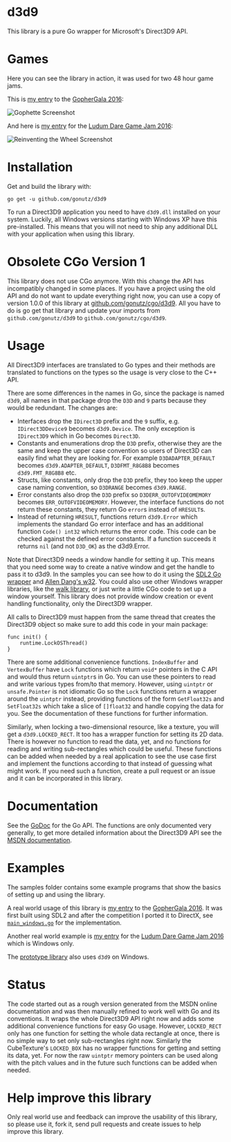# d3d9
This library is a pure Go wrapper for Microsoft's Direct3D9 API.

# Games
Here you can see the library in action, it was used for two 48 hour game jams.

This is [my entry](https://github.com/gonutz/gophette) to the [GopherGala 2016](http://gophergala.com/):

![Gophette Screenshot](https://raw.githubusercontent.com/gonutz/gophette/master/screenshots/race.png)

And here is [my entry](https://github.com/gonutz/ld36) for the [Ludum Dare Game Jam 2016](http://ludumdare.com/compo/ludum-dare-36/?action=preview&uid=110557):

![Reinventing the Wheel Screenshot](http://ludumdare.com/compo/wp-content/compo2//570486/110557-shot0-1472432554.png-eq-900-500.jpg)

# Installation
Get and build the library with:

    go get -u github.com/gonutz/d3d9

To run a Direct3D9 application you need to have `d3d9.dll` installed on your system. Luckily, all Windows versions starting with Windows XP have this pre-installed. This means that you will not need to ship any additional DLL with your application when using this library.

# Obsolete CGo Version 1
This library does not use CGo anymore. With this change the API has incompatibly changed in some places. If you have a project using the old API and do not want to update everything right now, you can use a copy of version 1.0.0 of this library at [github.com/gonutz/cgo/d3d9](https://github.com/gonutz/cgo/tree/master/d3d9). All you have to do is go get that library and update your imports from `github.com/gonutz/d3d9` to `github.com/gonutz/cgo/d3d9`.

# Usage
All Direct3D9 interfaces are translated to Go types and their methods are translated to functions on the types so the usage is very close to the C++ API.

There are some differences in the names in Go, since the package is named `d3d9`, all names in that package drop the `D3D` and `9` parts because they would be redundant. The changes are:

- Interfaces drop the `IDirect3D` prefix and the `9` suffix, e.g. `IDirect3DDevice9` becomes `d3d9.Device`. The only exception is `IDirect3D9` which in Go becomes `Direct3D`.
- Constants and enumerations drop the `D3D` prefix, otherwise they are the same and keep the upper case convention so users of Direct3D can easily find what they are looking for. For example `D3DADAPTER_DEFAULT` becomes `d3d9.ADAPTER_DEFAULT`, `D3DFMT_R8G8B8` becomes `d3d9.FMT_R8G8B8` etc.
- Structs, like constants, only drop the `D3D` prefix, they too keep the upper case naming convention, so `D3DRANGE` becomes `d3d9.RANGE`.
- Error constants also drop the `D3D` prefix so `D3DERR_OUTOFVIDEOMEMORY` becomes `ERR_OUTOFVIDEOMEMORY`. However, the interface functions do not return these constants, they return Go `error`s instead of `HRESULT`s.
- Instead of returning `HRESULT`, functions return `d3d9.Error` which implements the standard Go error interface and has an additional function `Code() int32` which returns the error code. This code can be checked against the defined error constants. If a function succeeds it returns `nil` (and not `D3D_OK`) as the d3d9.Error.

Note that Direct3D9 needs a window handle for setting it up. This means that you need some way to create a native window and get the handle to pass it to d3d9. In the samples you can see how to do it using the [SDL2 Go wrapper](https://github.com/veandco/go-sdl2) and [Allen Dang's w32](https://github.com/AllenDang/w32). You could also use other Windows wrapper libraries, like the [walk library](https://github.com/lxn/walk), or just write a little CGo code to set up a window yourself. This library does not provide window creation or event handling functionality, only the Direct3D9 wrapper.

All calls to Direct3D9 must happen from the same thread that creates the Direct3D9 object so make sure to add this code in your main package:

    func init() {
	    runtime.LockOSThread()
	}

There are some additional convenience functions. `IndexBuffer` and `VertexBuffer` have `Lock` functions which return `void*` pointers in the C API and would thus return `uintptr`s in Go. You can use these pointers to read and write various types from/to that memory. However, using `uintptr` or `unsafe.Pointer` is not idiomatic Go so the `Lock` functions return a wrapper around the `uintptr` instead, providing functions of the form `GetFloat32s` and `SetFloat32s` which take a slice of `[]float32` and handle copying the data for you. See the documentation of these functions for further information.

Similarly, when locking a two-dimensional resource, like a texture, you will get a `d3d9.LOCKED_RECT`. It too has a wrapper function for setting its 2D data. There is however no function to read the data, yet, and no functions for reading and writing sub-rectangles which could be useful. These functions can be added when needed by a real application to see the use case first and implement the functions according to that instead of guessing what might work. If you need such a function, create a pull request or an issue and it can be incorporated in this library.

# Documentation
See the [GoDoc](https://godoc.org/github.com/gonutz/d3d9) for the Go API. The functions are only documented very generally, to get more detailed information about the Direct3D9 API see the [MSDN documentation](https://msdn.microsoft.com/en-us/library/windows/desktop/bb172964%28v=vs.85%29.aspx).

# Examples
The samples folder contains some example programs that show the basics of setting up and using the library.

A real world usage of this library is [my entry](https://github.com/gonutz/gophette) to the [GopherGala 2016](http://gophergala.com/). It was first built using SDL2 and after the competition I ported it to DirectX, see [`main_windows.go`](https://github.com/gonutz/gophette/blob/master/main_windows.go) for the implementation.

Another real world example is [my entry](https://github.com/gonutz/ld36) for the [Ludum Dare Game Jam 2016](http://ludumdare.com/compo/ludum-dare-36/?action=preview&uid=110557) which is Windows only.

The [prototype library](https://github.com/gonutz/prototype) also uses `d3d9` on Windows.

# Status
The code started out as a rough version generated from the MSDN online documentation and was then manually refined to work well with Go and its conventions. It wraps the whole Direct3D9 API right now and adds some additional convenience functions for easy Go usage. However, `LOCKED_RECT` only has one function for setting the whole data rectangle at once, there is no simple way to set only sub-rectangles right now. Similarly the CubeTexture's `LOCKED_BOX` has no wrapper functions for getting and setting its data, yet. For now the raw `uintptr` memory pointers can be used along with the pitch values and in the future such functions can be added when needed.

# Help improve this library

Only real world use and feedback can improve the usability of this library, so please use it, fork it, send pull requests and create issues to help improve this library.
